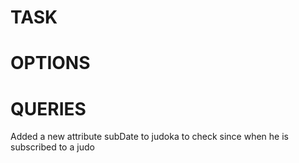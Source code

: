 # TASK

# OPTIONS

# QUERIES


Added a new attribute subDate to judoka to check since when he is subscribed to a judo
